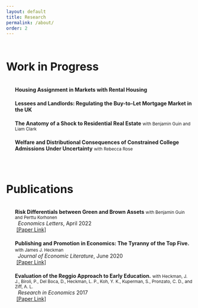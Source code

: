 ```yaml
---
layout: default
title: Research
permalink: /about/
order: 2
---
```


<style type="text/css">
  ul li {
    margin-bottom: 20px;
    }
</style>
<div style="line-height:50%;">
    <br>
</div>

<div>
    <h1 style="font-size: 30px;">
    Work in Progress
    </h1>
</div>

<div style="line-height:10%;">
    <br>
</div>

<ul style="list-style-type:none;">
<li><b>Housing Assignment in Markets with Rental Housing</b></li>
<li><b>Lessees and Landlords: Regulating the Buy-to-Let Mortgage Market in the UK</b></li>
<li><b>The Anatomy of a Shock to Residential Real Estate</b> <small>with Benjamin Guin and Liam Clark</small></li>
<li><b>Welfare and Distributional Consequences of Constrained College Admissions Under
Uncertainty</b> <small>with Rebecca Rose</small> </li>
</ul>  
<div style="line-height:150%;">
    <br>
</div>
<div>
    <h1 style="font-size: 30px;">
    Publications
    </h1>
</div>
<div style="line-height:10%;">
    <br>
</div>


<ul style="list-style-type:none;">
<li><b>Risk Differentials between Green and Brown Assets</b> <small> with Benjamin Guin and Perttu Korhonen</small> <br> 
    &nbsp; <em>Economics Letters</em>, April 2022<br>
    &nbsp;<a href="https://www.sciencedirect.com/science/article/abs/pii/S016517652200026X" target="_blank">[Paper Link]</a> </li>
<li><b>Publishing and Promotion in Economics: The Tyranny of the Top Five.</b> <small> with James J. Heckman</small> <br> 
    &nbsp; <em> Journal of Economic Literature</em>, June 2020<br>
    &nbsp;<a href="https://www.aeaweb.org/articles?id=10.1257/jel.20191574" target="_blank">[Paper Link]</a> </li>
<li><b>Evaluation of the Reggio Approach to Early Education.</b> <small> with Heckman, J. J., Biroli, P., Del Boca, D., Heckman, L. P., Koh, Y. K., Kuperman, S., Pronzato, C. D., and Ziff, A. L.</small> <br> 
    &nbsp; <em> Research in Economics </em> 2017<br>
    &nbsp;<a href="https://www.sciencedirect.com/science/article/abs/pii/S1090944317301643" target="_blank">[Paper Link]</a> </li>
</ul>  